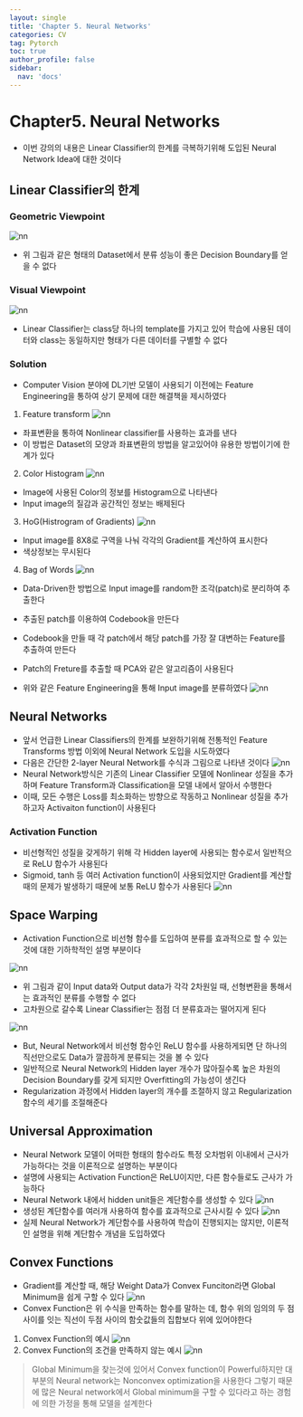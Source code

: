 ```yaml
---
layout: single
title: 'Chapter 5. Neural Networks'
categories: CV
tag: Pytorch
toc: true
author_profile: false
sidebar:
  nav: 'docs'
---
```


# Chapter5. Neural Networks

- 이번 강의의 내용은 Linear Classifier의 한계를 극복하기위해 도입된 Neural Network Idea에 대한 것이다

## Linear Classifier의 한계

### Geometric Viewpoint
![nn](/assets/image_ch5/1.png)
- 위 그림과 같은 형태의 Dataset에서 분류 성능이 좋은 Decision Boundary를 얻을 수 없다

### Visual Viewpoint
![nn](/assets/image_ch5/2.png)
- Linear Classifier는 class당 하나의 template를 가지고 있어 학습에 사용된 데이터와 class는 동일하지만 형태가 다른 데이터를 구별할 수 없다

### Solution

- Computer Vision 분야에 DL기반 모델이 사용되기 이전에는 Feature Engineering을 통하여 상기 문제에 대한 해결책을 제시하였다

1. Feature transform
![nn](/assets/image_ch5/3.png)
  - 좌표변환을 통하여 Nonlinear classifier를 사용하는 효과를 낸다
  - 이 방법은 Dataset의 모양과 좌표변환의 방법을 알고있어야 유용한 방법이기에 한계가 있다
  
2. Color Histogram
![nn](/assets/image_ch5/4.png)
  - Image에 사용된 Color의 정보를 Histogram으로 나타낸다
  - Input image의 질감과 공간적인 정보는 배제된다

3. HoG(Histrogram of Gradients)
![nn](/assets/image_ch5/5.png)
  - Input image를 8X8로 구역을 나눠 각각의 Gradient를 계산하여 표시한다
  - 색상정보는 무시된다
4. Bag of Words
![nn](/assets/image_ch5/6.png)
  - Data-Driven한 방법으로 Input image를 random한 조각(patch)로 분리하여 추출한다
  - 추출된 patch를 이용하여 Codebook을 만든다
  - Codebook을 만들 때 각 patch에서 해당 patch를 가장 잘 대변하는 Feature를 추출하여 만든다
  - Patch의 Freture를 추출할 때 PCA와 같은 알고리즘이 사용된다
  
- 위와 같은 Feature Engineering을 통해 Input image를 분류하였다
![nn](/assets/image_ch5/7.png)


## Neural Networks

- 앞서 언급한 Linear Classifiers의 한계를 보완하기위해 전통적인 Feature Transforms 방법 이외에 Neural Network 도입을 시도하였다
- 다음은 간단한 2-layer Neural Network를 수식과 그림으로 나타낸 것이다
![nn](/assets/image_ch5/8.png)
- Neural Network방식은 기존의 Linear Classifier 모델에 Nonlinear 성질을 추가하며 Feature Transform과 Classification을 모델 내에서 알아서 수행한다
- 이때, 모든 수행은 Loss를 최소화하는 방향으로 작동하고 Nonlinear 성질을 추가하고자 Activaiton function이 사용된다

### Activation Function

- 비선형적인 성질을 갖게하기 위해 각 Hidden layer에 사용되는 함수로서 일반적으로 ReLU 함수가 사용된다
- Sigmoid, tanh 등 여러 Activation function이 사용되었지만 Gradient를 계산할 때의 문제가 발생하기 때문에 보통 ReLU 함수가 사용된다
![nn](/assets/image_ch5/9.png)

## Space Warping

- Activation Function으로 비선형 함수를 도입하여 분류를 효과적으로 할 수 있는 것에 대한 기하학적인 설명 부분이다

![nn](/assets/image_ch5/10.png)
- 위 그림과 같이 Input data와 Output data가 각각 2차원일 때, 선형변환을 통해서는 효과적인 분류를 수행할 수 없다
- 고차원으로 갈수록 Linear Classifier는 점점 더 분류효과는 떨어지게 된다

![nn](/assets/image_ch5/11.png)
- But, Neural Network에서 비선형 함수인 ReLU 함수를 사용하게되면 단 하나의 직선만으로도 Data가 깔끔하게 분류되는 것을 볼 수 있다
- 일반적으로 Neural Network의 Hidden layer 개수가 많아질수록 높은 차원의 Decision Boundary를 갖게 되지만 Overfitting의 가능성이 생긴다
- Regularization 과정에서 Hidden layer의 개수를 조절하지 않고 Regularization 함수의 세기를 조절해준다

## Universal Approximation

- Neural Network 모델이 어떠한 형태의 함수라도 특정 오차범위 이내에서 근사가 가능하다는 것을 이론적으로 설명하는 부분이다
- 설명에 사용되는 Activation Function은 ReLU이지만, 다른 함수들로도 근사가 가능하다
- Neural Network 내에서 hidden unit들은 계단함수를 생성할 수 있다
![nn](./image_ch5/12.png)
- 생성된 계단함수를 여러개 사용하여 함수를 효과적으로 근사시킬 수 있다
![nn](./image_ch5/13.png)
- 실제 Neural Network가 계단함수를 사용하여 학습이 진행되지는 않지만, 이론적인 설명을 위해 계단함수 개념을 도입하였다


## Convex Functions
- Gradient를 계산할 때, 해당 Weight Data가 Convex Funciton라면 Global Minimum을 쉽게 구할 수 있다
![nn](/assets/image_ch5/14.png)
- Convex Function은 위 수식을 만족하는 함수를 말하는 데, 함수 위의 임의의 두 점 사이를 잇는 직선이 두점 사이의 함숫값들의 집합보다 위에 있어야한다
1. Convex Function의 예시
![nn](/assets/image_ch5/15.png)
2. Convex Function의 조건을 만족하지 않는 예시
![nn](/assets/image_ch5/16.png)

> Global Minimum을 찾는것에 있어서 Convex function이 Powerful하지만 대부분의 Neural network는 Nonconvex optimization을 사용한다
> 그렇기 때문에 많은 Neural network에서 Global minimum을 구할 수 있다라고 하는 경험에 의한 가정을 통해 모델을 설계한다
